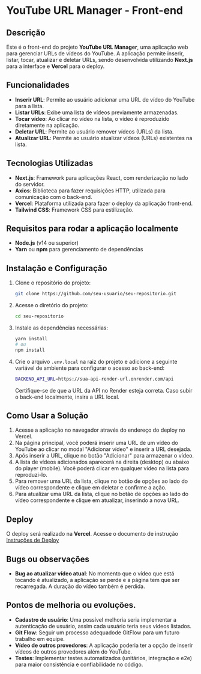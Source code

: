 
# YouTube URL Manager - Front-end

## Descrição

Este é o front-end do projeto **YouTube URL Manager**, uma aplicação web para gerenciar URLs de vídeos do YouTube. A aplicação permite inserir, listar, tocar, atualizar e deletar URLs, sendo desenvolvida utilizando **Next.js** para a interface e **Vercel** para o deploy.

## Funcionalidades

- **Inserir URL**: Permite ao usuário adicionar uma URL de vídeo do YouTube para a lista.
- **Listar URLs**: Exibe uma lista de vídeos previamente armazenadas.
- **Tocar vídeo**: Ao clicar no vídeo na lista, o vídeo é reproduzido diretamente na aplicação.
- **Deletar URL**: Permite ao usuário remover vídeos (URLs) da lista.
- **Atualizar URL**: Permite ao usuário atualizar vídeos (URLs) existentes na lista.

## Tecnologias Utilizadas

- **Next.js**: Framework para aplicações React, com renderização no lado do servidor.
- **Axios**: Biblioteca para fazer requisições HTTP, utilizada para comunicação com o back-end.
- **Vercel**: Plataforma utilizada para fazer o deploy da aplicação front-end.
- **Tailwind CSS**: Framework CSS para estilização.

## Requisitos para rodar a aplicação localmente

- **Node.js** (v14 ou superior)
- **Yarn** ou **npm** para gerenciamento de dependências

## Instalação e Configuração

1. Clone o repositório do projeto:

   ```bash
   git clone https://github.com/seu-usuario/seu-repositorio.git
   ```

2. Acesse o diretório do projeto:

   ```bash
   cd seu-repositorio
   ```

3. Instale as dependências necessárias:

   ```bash
   yarn install
   # ou
   npm install
   ```

4. Crie o arquivo `.env.local` na raiz do projeto e adicione a seguinte variável de ambiente para configurar o acesso ao back-end:

   ```bash
   BACKEND_API_URL=https://sua-api-render-url.onrender.com/api 
   ```

   Certifique-se de que a URL da API no Render esteja correta. Caso subir o back-end localmente, insira a URL local.

## Como Usar a Solução

1. Acesse a aplicação no navegador através do endereço do deploy no Vercel.
2. Na página principal, você poderá inserir uma URL de um vídeo do YouTube ao clicar no modal "Adicionar vídeo" e inserir a URL desejada.
3. Após inserir a URL, clique no botão "Adicionar" para armazenar o vídeo.
4. A lista de vídeos adicionados aparecerá na direita (desktop) ou abaixo do player (mobile). Você poderá clicar em qualquer vídeo na lista para reproduzi-lo.
5. Para remover uma URL da lista, clique no botão de opções ao lado do vídeo correspondente e clique em deletar e confirme a ação.
6. Para atualizar uma URL da lista, clique no botão de opções ao lado do vídeo correspondente e clique em atualizar, inserindo a nova URL.

## Deploy

O deploy será realizado na **Vercel**. Acesse o documento de instrução 
[Instruções de Deploy](./deploy.md)

## Bugs ou observações 

- **Bug ao atualizar vídeo atual**: No momento que o vídeo que está tocando é atualizado, a aplicação se perde e a página tem que ser recarregada. A duração do vídeo também é perdida.

## Pontos de melhoria ou evoluções. 

- **Cadastro de usuário**: Uma possível melhoria seria implementar a autenticação de usuário, assim cada usuário teria seus vídeos listados.
- **Git Flow**: Seguir um processo adequadode GitFlow para um futuro trabalho em equipe.
- **Vídeo de outros provedores**: A aplicação poderia ter a opção de inserir vídeos de outros provedores além do YouTube.
- **Testes**: Implementar testes automatizados (unitários, integração e e2e) para maior consistência e confiabilidade no código.
